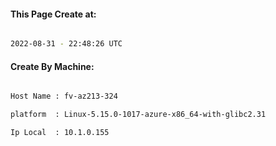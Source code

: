
   
#### This Page Create at:

```bash

2022-08-31 - 22:48:26 UTC

```

#### Create By Machine:

```bash

Host Name : fv-az213-324

platform  : Linux-5.15.0-1017-azure-x86_64-with-glibc2.31

Ip Local  : 10.1.0.155

```

